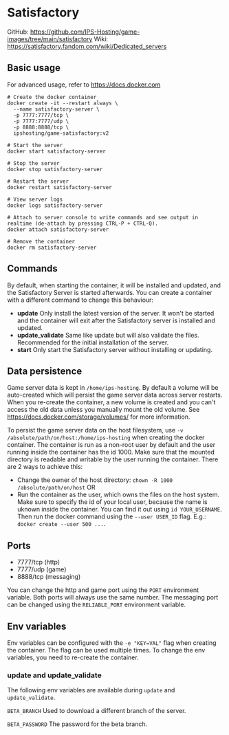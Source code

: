 # Satisfactory

GitHub: https://github.com/IPS-Hosting/game-images/tree/main/satisfactory
Wiki: https://satisfactory.fandom.com/wiki/Dedicated_servers

## Basic usage

For advanced usage, refer to https://docs.docker.com

```shell
# Create the docker container
docker create -it --restart always \
  --name satisfactory-server \
  -p 7777:7777/tcp \
  -p 7777:7777/udp \
  -p 8888:8888/tcp \
  ipshosting/game-satisfactory:v2

# Start the server
docker start satisfactory-server

# Stop the server
docker stop satisfactory-server

# Restart the server
docker restart satisfactory-server

# View server logs
docker logs satisfactory-server

# Attach to server console to write commands and see output in realtime (de-attach by pressing CTRL-P + CTRL-Q).
docker attach satisfactory-server

# Remove the container
docker rm satisfactory-server
```

## Commands

By default, when starting the container, it will be installed and updated, and the Satisfactory Server is started afterwards.
You can create a container with a different command to change this behaviour:

- **update** Only install the latest version of the server. It won't be started and the container will exit after the Satisfactory server is installed and updated.
- **update_validate** Same like update but will also validate the files. Recommended for the initial installation of the server.
- **start** Only start the Satisfactory server without installing or updating.

## Data persistence

Game server data is kept in `/home/ips-hosting`.
By default a volume will be auto-created which will persist the game server data across server restarts.
When you re-create the container, a new volume is created and you can't access the old data unless you manually mount the old volume.
See https://docs.docker.com/storage/volumes/ for more information.

To persist the game server data on the host filesystem, use `-v /absolute/path/on/host:/home/ips-hosting` when creating the docker container.
The container is run as a non-root user by default and the user running inside the container has the id 1000. Make sure that the mounted directory is readable and writable by the user running the container. There are 2 ways to achieve this:

- Change the owner of the host directory: `chown -R 1000 /absolute/path/on/host` OR
- Run the container as the user, which owns the files on the host system. Make sure to specify the id of your local user, because the name is uknown inside the container. You can find it out using `id YOUR_USERNAME`. Then run the docker command using the `--user USER_ID` flag. E.g.: `docker create --user 500 ...`.

## Ports

- 7777/tcp (http)
- 7777/udp (game)
- 8888/tcp (messaging)

You can change the http and game port using the `PORT` environment variable. Both ports will always use the same number.
The messaging port can be changed using the `RELIABLE_PORT` environment variable.

## Env variables

Env variables can be configured with the `-e "KEY=VAL"` flag when creating the container. The flag can be used multiple times.
To change the env variables, you need to re-create the container.

### update and update_validate

The following env variables are available during `update` and `update_validate`.

`BETA_BRANCH` Used to download a different branch of the server.

`BETA_PASSWORD` The password for the beta branch.
